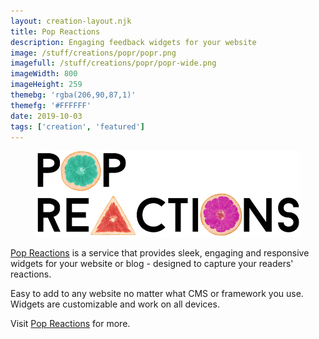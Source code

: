 ```yaml
---
layout: creation-layout.njk
title: Pop Reactions
description: Engaging feedback widgets for your website
image: /stuff/creations/popr/popr.png
imagefull: /stuff/creations/popr/popr-wide.png
imageWidth: 800
imageHeight: 259
themebg: 'rgba(206,90,87,1)'
themefg: '#FFFFFF'
date: 2019-10-03
tags: ['creation', 'featured']
---
```

<style>
h1 {
   display: none;
}
</style>
<figure>
  <img src="/stuff/creations/popr/popr-wide.png" alt="Pop Reactions logo">
</figure>

[Pop Reactions](https://popreactions.com/) is a service that provides sleek, engaging and responsive widgets for your website or blog - designed to capture your readers' reactions.

Easy to add to any website no matter what CMS or framework you use. Widgets are customizable and work on all devices.

Visit [Pop Reactions](https://popreactions.com/) for more.